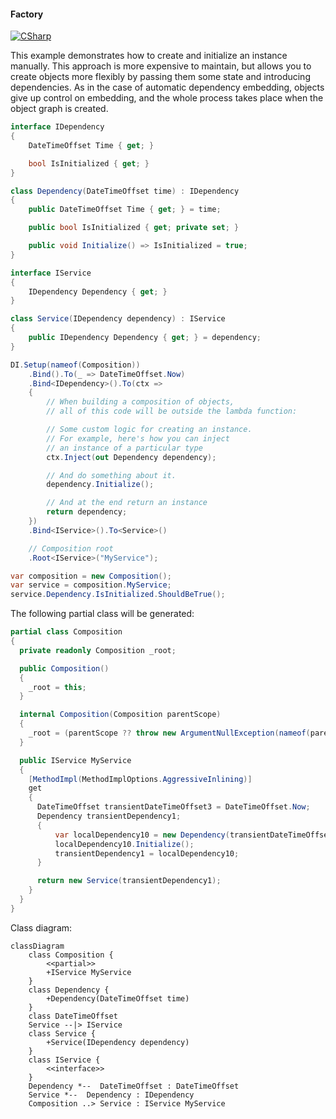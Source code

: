 #### Factory

[![CSharp](https://img.shields.io/badge/C%23-code-blue.svg)](../tests/Pure.DI.UsageTests/Basics/FactoryScenario.cs)

This example demonstrates how to create and initialize an instance manually. This approach is more expensive to maintain, but allows you to create objects more flexibly by passing them some state and introducing dependencies. As in the case of automatic dependency embedding, objects give up control on embedding, and the whole process takes place when the object graph is created.


```c#
interface IDependency
{
    DateTimeOffset Time { get; }

    bool IsInitialized { get; }
}

class Dependency(DateTimeOffset time) : IDependency
{
    public DateTimeOffset Time { get; } = time;

    public bool IsInitialized { get; private set; }

    public void Initialize() => IsInitialized = true;
}

interface IService
{
    IDependency Dependency { get; }
}

class Service(IDependency dependency) : IService
{
    public IDependency Dependency { get; } = dependency;
}

DI.Setup(nameof(Composition))
    .Bind().To(_ => DateTimeOffset.Now)
    .Bind<IDependency>().To(ctx =>
    {
        // When building a composition of objects,
        // all of this code will be outside the lambda function:

        // Some custom logic for creating an instance.
        // For example, here's how you can inject
        // an instance of a particular type
        ctx.Inject(out Dependency dependency);

        // And do something about it.
        dependency.Initialize();

        // And at the end return an instance
        return dependency;
    })
    .Bind<IService>().To<Service>()

    // Composition root
    .Root<IService>("MyService");

var composition = new Composition();
var service = composition.MyService;
service.Dependency.IsInitialized.ShouldBeTrue();
```

The following partial class will be generated:

```c#
partial class Composition
{
  private readonly Composition _root;

  public Composition()
  {
    _root = this;
  }

  internal Composition(Composition parentScope)
  {
    _root = (parentScope ?? throw new ArgumentNullException(nameof(parentScope)))._root;
  }

  public IService MyService
  {
    [MethodImpl(MethodImplOptions.AggressiveInlining)]
    get
    {
      DateTimeOffset transientDateTimeOffset3 = DateTimeOffset.Now;
      Dependency transientDependency1;
      {
          var localDependency10 = new Dependency(transientDateTimeOffset3);
          localDependency10.Initialize();
          transientDependency1 = localDependency10;
      }

      return new Service(transientDependency1);
    }
  }
}
```

Class diagram:

```mermaid
classDiagram
	class Composition {
		<<partial>>
		+IService MyService
	}
	class Dependency {
		+Dependency(DateTimeOffset time)
	}
	class DateTimeOffset
	Service --|> IService
	class Service {
		+Service(IDependency dependency)
	}
	class IService {
		<<interface>>
	}
	Dependency *--  DateTimeOffset : DateTimeOffset
	Service *--  Dependency : IDependency
	Composition ..> Service : IService MyService
```


